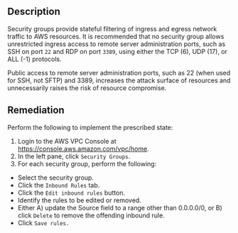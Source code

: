 ## Description

Security groups provide stateful filtering of ingress and egress network traffic to AWS resources. It is recommended that no security group allows unrestricted ingress access to remote server administration ports, such as SSH on port `22` and RDP on port `3389`, using either the TCP (6), UDP (17), or ALL (-1) protocols.

Public access to remote server administration ports, such as 22 (when used for SSH, not SFTP) and 3389, increases the attack surface of resources and unnecessarily raises the risk of resource compromise.

## Remediation

Perform the following to implement the prescribed state:

1. Login to the AWS VPC Console at https://console.aws.amazon.com/vpc/home.
2. In the left pane, click `Security Groups`.
3. For each security group, perform the following:
  - Select the security group.
  - Click the `Inbound Rules` tab.
  - Click the `Edit inbound rules` button.
  - Identify the rules to be edited or removed.
  - Either A) update the Source field to a range other than 0.0.0.0/0, or B) click `Delete` to remove the offending inbound rule.
  - Click `Save rules.`